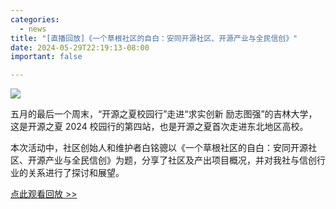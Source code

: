 ```yaml
---
categories:
  - news
title: "[直播回放]《一个草根社区的自白：安同开源社区、开源产业与全民信创》"
date: 2024-05-29T22:19:13-08:00
important: false

---
```

![](/assets/coffee-break/20240526/imgs/ospp-jlu-2024.jpg)

五月的最后一个周末，“开源之夏校园行”走进“求实创新 励志图强”的吉林大学，这是开源之夏 2024 校园行的第四站，也是开源之夏首次走进东北地区高校。

本次活动中，社区创始人和维护者白铭骢以《一个草根社区的自白：安同开源社区、开源产业与全民信创》为题，分享了社区及产出项目概况，并对我社与信创行业的关系进行了探讨和展望。

[点此观看回放 >> ](https://www.bilibili.com/video/BV1NZ421s7G1)
